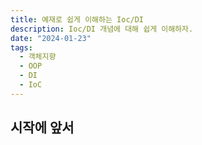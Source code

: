 ```yaml
---
title: 예재로 쉽게 이해하는 Ioc/DI
description: Ioc/DI 개념에 대해 쉽게 이해하자.
date: "2024-01-23"
tags:
  - 객체지향
  - OOP
  - DI
  - IoC
---
```


## 시작에 앞서
